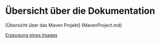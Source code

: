 # Übersicht über die Dokumentation

[Übersicht über das Maven Projekt] (MavenProject.md)

[Erzeugung eines Images](ImageCreation.md)